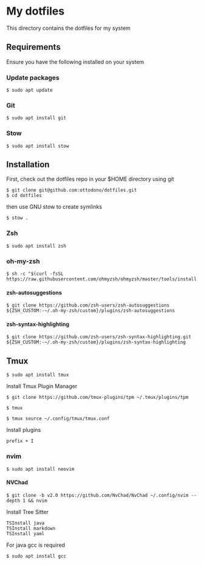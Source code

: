 # My dotfiles

This directory contains the dotfiles for my system

## Requirements

Ensure you have the following installed on your system

### Update packages

```
$ sudo apt update
```

### Git

```
$ sudo apt install git
```

### Stow

```
$ sudo apt install stow
```

## Installation

First, check out the dotfiles repo in your $HOME directory using git

```
$ git clone git@github.com:ottodono/dotfiles.git
$ cd dotfiles
```

then use GNU stow to create symlinks

```
$ stow .
```

### Zsh

```
$ sudo apt install zsh
```

### oh-my-zsh
```
$ sh -c "$(curl -fsSL https://raw.githubusercontent.com/ohmyzsh/ohmyzsh/master/tools/install.sh)"
```

#### zsh-autosuggestions
```
$ git clone https://github.com/zsh-users/zsh-autosuggestions ${ZSH_CUSTOM:-~/.oh-my-zsh/custom}/plugins/zsh-autosuggestions
```

#### zsh-syntax-highlighting
```
$ git clone https://github.com/zsh-users/zsh-syntax-highlighting.git ${ZSH_CUSTOM:-~/.oh-my-zsh/custom}/plugins/zsh-syntax-highlighting
```

## Tmux
```
$ sudo apt install tmux
```

Install Tmux Plugin Manager
```
$ git clone https://github.com/tmux-plugins/tpm ~/.tmux/plugins/tpm
```

```
$ tmux
```

```
$ tmux source ~/.config/tmux/tmux.conf
```

Install plugins

```
prefix + I
```

### nvim

```
$ sudo apt install neovim
```

#### NVChad

```
$ git clone -b v2.0 https://github.com/NvChad/NvChad ~/.config/nvim --depth 1 && nvim
```

Install Tree Sitter

```
TSInstall java
TSInstall markdown
TSInstall yaml
```

For java gcc is required

```
$ sudo apt install gcc
````


